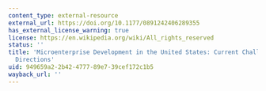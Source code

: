 ```yaml
---
content_type: external-resource
external_url: https://doi.org/10.1177/0891242406289355
has_external_license_warning: true
license: https://en.wikipedia.org/wiki/All_rights_reserved
status: ''
title: 'Microenterprise Development in the United States: Current Challenges and New
  Directions'
uid: 949659a2-2b42-4777-89e7-39cef172c1b5
wayback_url: ''
---
```

